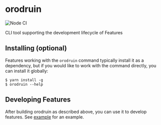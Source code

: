 # orodruin

![Node CI](https://github.com/polypoly-eu/orodruin/workflows/Node%20CI/badge.svg)

CLI tool supporting the development lifecycle of Features

## Installing (optional)

Features working with the `orodruin` command typically install it as a
dependency, but if you would like to work with the command directly, you can
install it globally:

```
$ yarn install -g
$ orodruin --help
```

## Developing Features

After building orodruin as described above, you can use it to develop features.
See [example](example) for an example.
